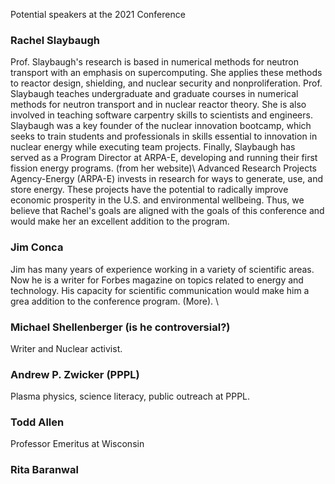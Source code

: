 Potential speakers at the 2021 Conference

### Rachel Slaybaugh

Prof. Slaybaugh's research is based in numerical methods for neutron transport with an emphasis on supercomputing. She applies these methods to reactor design, shielding, and nuclear security and nonproliferation. Prof. Slaybaugh teaches undergraduate and graduate courses in numerical methods for neutron transport and in nuclear reactor theory. She is also involved in teaching software carpentry skills to scientists and engineers. Slaybaugh was a key founder of the nuclear innovation bootcamp, which seeks to train students and professionals in skills essential to innovation in nuclear energy while executing team projects. Finally, Slaybaugh has served as a Program Director at ARPA-E, developing and running their first fission energy programs. (from her website)\\
Advanced Research Projects Agency-Energy  (ARPA-E) invests in research for ways to generate, use, and store energy. These projects have the potential to radically improve economic prosperity in the U.S. and environmental wellbeing. Thus, we believe that Rachel's goals are aligned with the goals of this conference and would make her an excellent addition to the program. 


### Jim Conca

Jim has many years of experience working in a variety of scientific areas. Now he is a writer for Forbes magazine on topics related to energy and technology. His capacity for scientific communication would make him a grea addition to the conference program. 
(More). \\

### Michael Shellenberger (is he controversial?) 

Writer and Nuclear activist. 


### Andrew P. Zwicker (PPPL)

Plasma physics, science literacy, public outreach at PPPL. 

### Todd Allen

Professor Emeritus at Wisconsin


### Rita Baranwal
